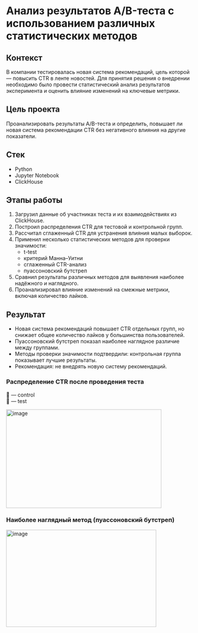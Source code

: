 # Анализ результатов A/B-теста с использованием различных статистических методов

## Контекст
В компании тестировалась новая система рекомендаций, цель которой — повысить CTR в ленте новостей. Для принятия решения о внедрении необходимо было провести статистический анализ результатов эксперимента и оценить влияние изменений на ключевые метрики.

## Цель проекта
Проанализировать результаты A/B-теста и определить, повышает ли новая система рекомендации CTR без негативного влияния на другие показатели.

## Стек
- Python
- Jupyter Notebook
- ClickHouse

## Этапы работы
1. Загрузил данные об участниках теста и их взаимодействиях из ClickHouse.
2. Построил распределения CTR для тестовой и контрольной групп.
3. Рассчитал сглаженный CTR для устранения влияния малых выборок.
4. Применил несколько статистических методов для проверки значимости:
   - t-test
   - критерий Манна–Уитни
   - сглаженный CTR-анализ
   - пуассоновский бутстреп
5. Сравнил результаты различных методов для выявления наиболее надёжного и наглядного.
6. Проанализировал влияние изменений на смежные метрики, включая количество лайков.

## Результат
- Новая система рекомендаций повышает CTR отдельных групп, но снижает общее количество лайков у большинства пользователей.
- Пуассоновский бутстреп показал наиболее наглядное различие между группами.
- Методы проверки значимости подтвердили: контрольная группа показывает лучшие результаты.
- Рекомендация: не внедрять новую систему рекомендаций.

### Распределение CTR после проведения теста
🔴 — control  
🔵 — test  

<img width="420" height="267" alt="image" src="https://github.com/user-attachments/assets/0f9c365d-e1f0-47df-8c25-6e89e189a7f7" />

### Наиболее наглядный метод (пуассоновский бутстреп)

<img width="406" height="263" alt="image" src="https://github.com/user-attachments/assets/b261dfde-e42a-427c-be0f-a913fdf01aa4" />

